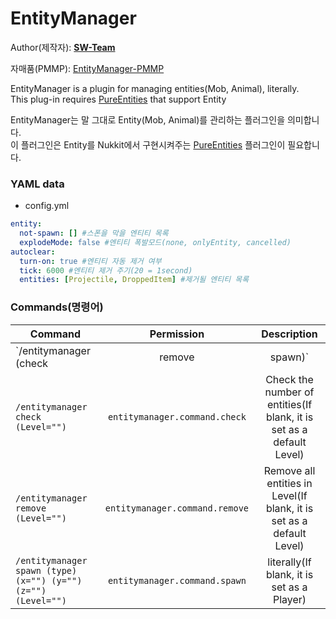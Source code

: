 # EntityManager
  
Author(제작자): **[SW-Team](https://github.com/SW-Team)**  
  
자매품(PMMP): [EntityManager-PMMP](https://github.com/milk0417/EntityManager)
  
EntityManager is a plugin for managing entities(Mob, Animal), literally.  
This plug-in requires [PureEntities](https://github.com/SW-Team/PureEntities) that support Entity
    
EntityManager는 말 그대로 Entity(Mob, Animal)를 관리하는 플러그인을 의미합니다.  
이 플러그인은 Entity를 Nukkit에서 구현시켜주는 [PureEntities](https://github.com/SW-Team/PureEntities) 플러그인이 필요합니다.
  
### YAML data
  * config.yml
``` yml
entity:
  not-spawn: [] #스폰을 막을 엔티티 목록
  explodeMode: false #엔티티 폭발모드(none, onlyEntity, cancelled)
autoclear:
  turn-on: true #엔티티 자동 제거 여부
  tick: 6000 #엔티티 제거 주기(20 = 1second)
  entities: [Projectile, DroppedItem] #제거될 엔티티 목록
```
  
### Commands(명령어)
| Command | Permission | Description |
| ----- | :---------: | :----------: |
| `/entitymanager (check|remove|spawn)` | `entitymanager.command`| None |
| `/entitymanager check (Level="")`| `entitymanager.command.check` | Check the number of entities(If blank, it is set as a default Level)|
| `/entitymanager remove (Level="")`| `entitymanager.command.remove` | Remove all entities in Level(If blank, it is set as a default Level) |
| `/entitymanager spawn (type) (x="") (y="") (z="") (Level="")` | `entitymanager.command.spawn`| literally(If blank, it is set as a Player)|
